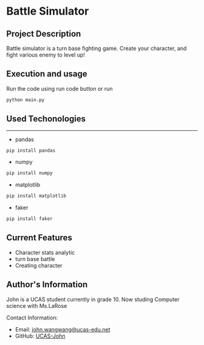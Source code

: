# Battle Simulator

## Project Description
Battle simulator is a turn base fighting game. Create your character, and fight various enemy to level up!

## Execution and usage
Run the code using run code button or run
```sh
python main.py
```

## Used Techonologies
---
+ pandas
```sh
pip install pandas
```
+ numpy
```sh
pip install numpy
```
+ matplotlib
```sh
pip install matplotlib
```
+ faker
```sh
pip install faker
```

## Current Features 
+ Character stats analytic
+ turn base battle
+ Creating character

## Author's Information

John is a UCAS student currently in grade 10. Now studing Computer science with Ms.LaRose

Contact Information:
- Email: john.wangwang@ucas-edu.net
- GitHub: [UCAS-John](https://github.com/UCAS-John)
